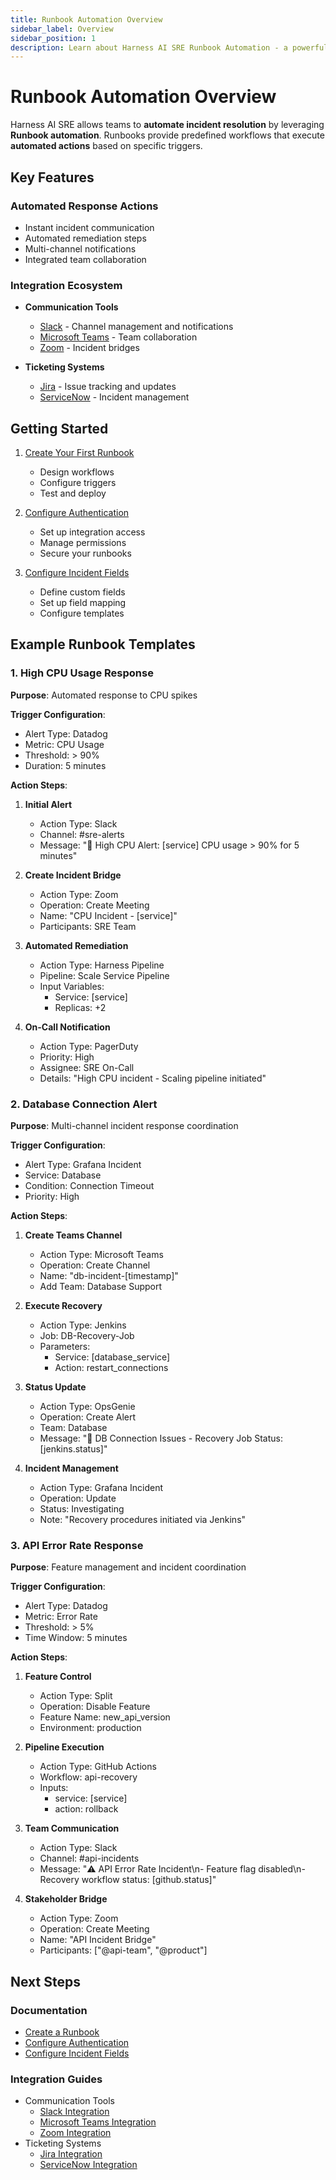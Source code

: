 ```yaml
---
title: Runbook Automation Overview
sidebar_label: Overview
sidebar_position: 1
description: Learn about Harness AI SRE Runbook Automation - a powerful tool for automating incident response with integrations for communication, remediation, and monitoring.
---
```


# Runbook Automation Overview

Harness AI SRE allows teams to **automate incident resolution** by leveraging **Runbook automation**. Runbooks provide predefined workflows that execute **automated actions** based on specific triggers.

## Key Features

### Automated Response Actions
- Instant incident communication
- Automated remediation steps
- Multi-channel notifications
- Integrated team collaboration

### Integration Ecosystem
- **Communication Tools**
  - [Slack](./integrations/slack.md) - Channel management and notifications
  - [Microsoft Teams](./integrations/teams.md) - Team collaboration
  - [Zoom](./integrations/zoom.md) - Incident bridges

- **Ticketing Systems**
  - [Jira](./integrations/jira.md) - Issue tracking and updates
  - [ServiceNow](./integrations/servicenow.md) - Incident management

## Getting Started

1. [Create Your First Runbook](./create-runbook.md)
   - Design workflows
   - Configure triggers
   - Test and deploy

2. [Configure Authentication](./configure-authentication.md)
   - Set up integration access
   - Manage permissions
   - Secure your runbooks

3. [Configure Incident Fields](./configure-incident-fields.md)
   - Define custom fields
   - Set up field mapping
   - Configure templates

## Example Runbook Templates

### 1. High CPU Usage Response
**Purpose**: Automated response to CPU spikes

**Trigger Configuration**:
- Alert Type: Datadog
- Metric: CPU Usage
- Threshold: > 90%
- Duration: 5 minutes

**Action Steps**:
1. **Initial Alert**
   - Action Type: Slack
   - Channel: #sre-alerts
   - Message: "🚨 High CPU Alert: [service] CPU usage > 90% for 5 minutes"

2. **Create Incident Bridge**
   - Action Type: Zoom
   - Operation: Create Meeting
   - Name: "CPU Incident - [service]"
   - Participants: SRE Team

3. **Automated Remediation**
   - Action Type: Harness Pipeline
   - Pipeline: Scale Service Pipeline
   - Input Variables:
     - Service: [service]
     - Replicas: +2

4. **On-Call Notification**
   - Action Type: PagerDuty
   - Priority: High
   - Assignee: SRE On-Call
   - Details: "High CPU incident - Scaling pipeline initiated"

### 2. Database Connection Alert
**Purpose**: Multi-channel incident response coordination

**Trigger Configuration**:
- Alert Type: Grafana Incident
- Service: Database
- Condition: Connection Timeout
- Priority: High

**Action Steps**:
1. **Create Teams Channel**
   - Action Type: Microsoft Teams
   - Operation: Create Channel
   - Name: "db-incident-[timestamp]"
   - Add Team: Database Support

2. **Execute Recovery**
   - Action Type: Jenkins
   - Job: DB-Recovery-Job
   - Parameters:
     - Service: [database_service]
     - Action: restart_connections

3. **Status Update**
   - Action Type: OpsGenie
   - Operation: Create Alert
   - Team: Database
   - Message: "🔴 DB Connection Issues - Recovery Job Status: [jenkins.status]"

4. **Incident Management**
   - Action Type: Grafana Incident
   - Operation: Update
   - Status: Investigating
   - Note: "Recovery procedures initiated via Jenkins"

### 3. API Error Rate Response
**Purpose**: Feature management and incident coordination

**Trigger Configuration**:
- Alert Type: Datadog
- Metric: Error Rate
- Threshold: > 5%
- Time Window: 5 minutes

**Action Steps**:
1. **Feature Control**
   - Action Type: Split
   - Operation: Disable Feature
   - Feature Name: new_api_version
   - Environment: production

2. **Pipeline Execution**
   - Action Type: GitHub Actions
   - Workflow: api-recovery
   - Inputs:
     - service: [service]
     - action: rollback

3. **Team Communication**
   - Action Type: Slack
   - Channel: #api-incidents
   - Message: "⚠️ API Error Rate Incident\n- Feature flag disabled\n- Recovery workflow status: [github.status]"

4. **Stakeholder Bridge**
   - Action Type: Zoom
   - Operation: Create Meeting
   - Name: "API Incident Bridge"
   - Participants: ["@api-team", "@product"]

## Next Steps

### Documentation
- [Create a Runbook](./create-runbook.md)
- [Configure Authentication](./configure-authentication.md)
- [Configure Incident Fields](./configure-incident-fields.md)

### Integration Guides
- Communication Tools
  - [Slack Integration](./integrations/slack.md)
  - [Microsoft Teams Integration](./integrations/teams.md)
  - [Zoom Integration](./integrations/zoom.md)
- Ticketing Systems
  - [Jira Integration](./integrations/jira.md)
  - [ServiceNow Integration](./integrations/servicenow.md)